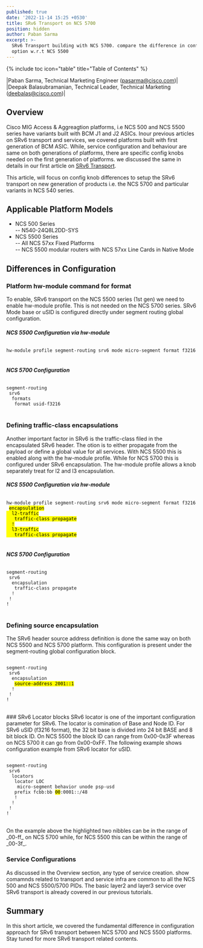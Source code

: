 ```yaml
---
published: true
date: '2022-11-14 15:25 +0530'
title: SRv6 Transport on NCS 5700
position: hidden
author: Paban Sarma
excerpt: >-
  SRv6 Transport building with NCS 5700. compare the difference in configuration
  option w.r.t NCS 5500
---
```

{% include toc icon="table" title="Table of Contents" %}

|Paban Sarma, Technical Marketing Engineer (pasarma@cisco.com)|  
|Deepak Balasubramanian, Technical Leader, Technical Marketing (deebalas@cisco.com)|  

<h2> Overview </h2>

Cisco MIG Access & Aggreagtion platforms, i.e NCS 500 and NCS 5500 series have variants built with BCM J1 and J2 ASICs. Inour previous articles on SRv6 transport and services, we covered platforms built with first generation of BCM ASIC. While, service configuration and behaviour are same on both generations of platforms, there are specific config knobs needed on the first generation of platforms. we discussed the same in details in our first article on [SRv6 Transport](https://xrdocs.io/ncs5500/tutorials/srv6-transport-on-ncs-part-1/). 

This article, will focus on config knob differences to setup the SRv6 transport on new generation of products i.e. the NCS 5700 and particular variants in NCS 540 series. 

<h2> Applicable Platform Models </h2>
  
 - NCS 500 Series  
  	-- N540-24Q8L2DD-SYS
  - NCS 5500 Series  
  	-- All NCS 57xx Fixed Platforms  
  	-- NCS 5500 modular routers with NCS 57xx Line Cards in Native Mode

<h2> Differences in Configuration</h2>

### Platform hw-module command for format
To enable, SRv6 transport on the NCS 5500 series (1st gen) we need to enable hw-module profile. This is not needed on the NCS 5700 series. SRv6 Mode base or uSID is configured directly under segment routing global configuration.

#### _NCS 5500 Configuration via hw-module_

<div class="highlighter-rouge">
<pre class="highlight">
<code>
hw-module profile segment-routing srv6 mode micro-segment format f3216
</code>
</pre>
</div>
	
#### _NCS 5700 Configuration_
<div class="highlighter-rouge">
<pre class="highlight">
<code>
segment-routing
 srv6
  formats
   format usid-f3216
</code>
</pre>
</div>

### Defining traffic-class encapsulations
Another important factor in SRv6 is the traffic-class filed in the encapsulated SRv6 header. The otion is to either propagate from the payload or define a global value for all services. With NCS 5500 this is enabled along with the hw-module profile. While for NCS 5700 this is configured under SRv6 encapsulation. The hw-module profile allows a knob separately treat for l2 and l3 encapsulation. 

#### _NCS 5500 Configuration via hw-module_
<div class="highlighter-rouge">
<pre class="highlight">
<code>
hw-module profile segment-routing srv6 mode micro-segment format f3216
 <mark>encapsulation
  l2-traffic
   traffic-class propagate
  !
  l3-traffic
   traffic-class propagate</mark>
</code>
</pre>
</div>


#### _NCS 5700 Configuration_
<div class="highlighter-rouge">
<pre class="highlight">
<code>
segment-routing
 srv6
  encapsulation
   traffic-class propagate
  !
 !
!
</code>
</pre>
</div>

### Defining source encapsulation
The SRv6 header source address definition is done the same way on both NCS 5500 and NCS 5700 platform. This configuration is present under the segment-routing global configuration block.

<div class="highlighter-rouge">
<pre class="highlight">
<code>
segment-routing
 srv6
  encapsulation
   <mark>source-address 2001::1</mark>
  !
 !
!
</code>
</pre>
</div>
### SRv6 Locator blocks
SRv6 locator is one of the important configuration parameter for SRv6. The locator is comination of Base and Node ID. For SRv6 uSID (f3216 format), the 32 bit base is divided into 24 bit BASE and 8 bit block ID. On NCS 5500 the block ID can range from 0x00-0x3F whereas on NCS 5700 it can go from 0x00-0xFF. The following example shows configuration example from SRv6 locator for uSID.

<div class="highlighter-rouge">
<pre class="highlight">
<code>
segment-routing
 srv6
  locators
   locator LOC
    micro-segment behavior unode psp-usd
   prefix fcbb:bb <mark>00</mark>:0001::/48
   !
  !
 !
!
</code>
</pre>
</div>
On the example above the highlighted two nibbles can be in the range of _00-ff_ on NCS 5700 while, for NCS 5500 this can be within the range of _00-3f_.

### Service Configurations

As discussed in the Overview section, any type of service creation. show comamnds related to transport and service infra are common to all the NCS 500 and NCS 5500/5700 PIDs. The basic layer2 and layer3 service over SRv6 transport is already covered in our previous tutorials.

<h2> Summary </h2>
In this short article, we covered the fundamental difference in configuration approach for SRv6 transport between NCS 5700 and NCS 5500 platforms. Stay tuned for more SRv6 transport related contents.
